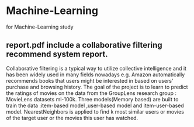 # Machine-Learning
for Machine-Learning study

## report.pdf include a collaborative filtering recommend system report.

Collaborative filtering is a typical way to utilize collective intelligence and it has been widely used in many fields nowadays e.g. Amazon automatically recommends books that users might be interested in based on users’ purchase and browsing history.
The goal of the project is to learn to predict the ratings of movies on the data from the GroupLens research group : MovieLens datasets ml-100k. Three models(Memory based) are built to train the data :item-based model ,user-based model and item-user-based model. NearestNeighbors is applied to find k most similar users or movies of the target user or the movies this user has watched.
